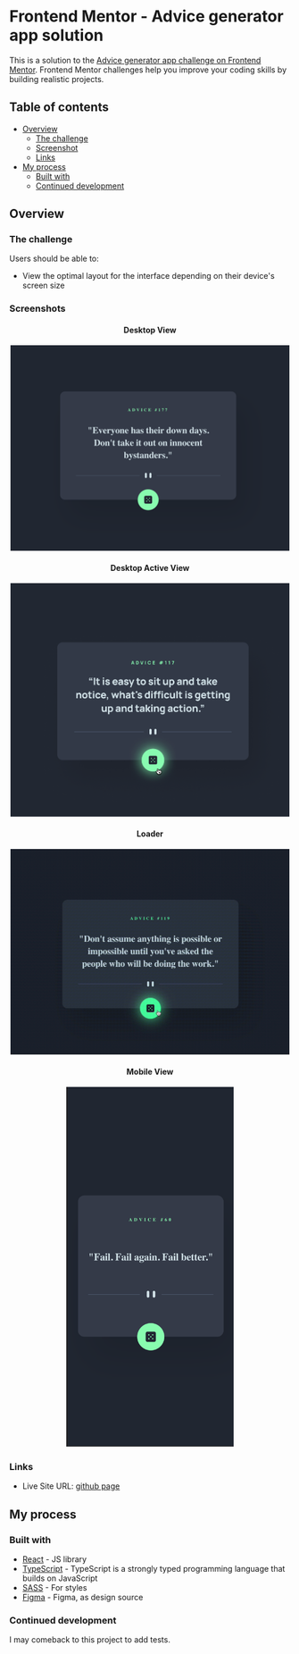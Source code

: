 # Frontend Mentor - Advice generator app solution

This is a solution to the [Advice generator app challenge on Frontend Mentor](https://www.frontendmentor.io/challenges/advice-generator-app-QdUG-13db). Frontend Mentor challenges help you improve your coding skills by building realistic projects.

## Table of contents

- [Overview](#overview)
  - [The challenge](#the-challenge)
  - [Screenshot](#screenshot)
  - [Links](#links)
- [My process](#my-process)
  - [Built with](#built-with)
  - [Continued development](#continued-development)

## Overview

### The challenge

Users should be able to:

- View the optimal layout for the interface depending on their device's screen size

### Screenshots

<div align="center">

  #### Desktop View
  
  <div align="center">
    <img src="./public/desktop-view.png" style="width: 500px"/>
  </div>
  
  #### Desktop Active View
  
  <div align="center">
    <img src="./public/desktop-view-active.png" style="width: 500px"/>
  </div>
  
  #### Loader
  
  <div align="center">
    <img src="./public/loader-view.gif" style="width: 500px"/>
  </div>

  #### Mobile View
  
  <div align="center">
    <img src="./public/mobile-view.png" style="width: 300px"/>
  </div>

</div>

### Links

- Live Site URL: [github page](https://nicorithner.github.io/FEM-advice-generator-solution/)

## My process

### Built with

- [React](https://reactjs.org/) - JS library
- [TypeScript](https://www.typescriptlang.org/) - TypeScript is a strongly typed programming language that builds on JavaScript
- [SASS](https://sass-lang.com/) - For styles
- [Figma](https://www.figma.com/) - Figma, as design source

### Continued development

I may comeback to this project to add tests.
